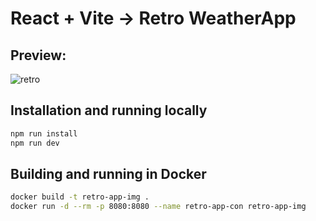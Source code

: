 # React + Vite -> Retro WeatherApp

## Preview:
![retro](https://github.com/Marek4822/Retro/assets/136629186/7f9b2e8b-fa05-43d3-98d2-e3926f705a83)

## Installation and running locally

```sh
npm run install
npm run dev
```

## Building and running in Docker

```sh
docker build -t retro-app-img .
docker run -d --rm -p 8080:8080 --name retro-app-con retro-app-img
```

